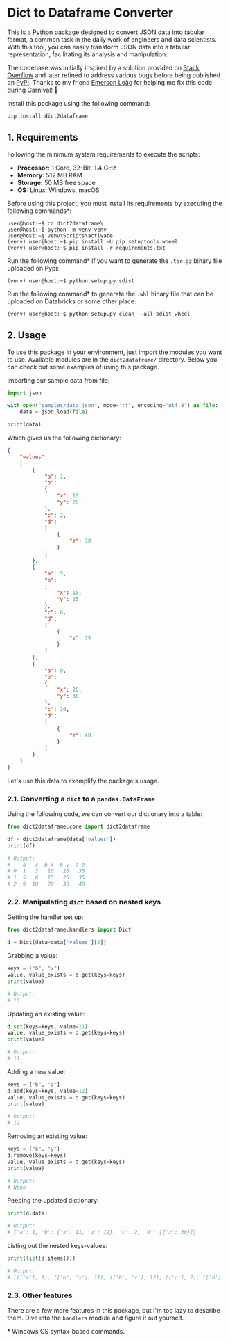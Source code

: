 # Dict to Dataframe Converter

This is a Python package designed to convert JSON data into tabular format, a common task in the daily work of engineers 
and data scientists. With this tool, you can easily transform JSON data into a tabular representation, 
facilitating its analysis and manipulation. 

The codebase was initially inspired by a solution provided on [Stack Overflow](https://stackoverflow.com/a/70791993/16109419) 
and later refined to address various bugs before being published on [PyPI](https://pypi.org/project/dict2dataframe/). 
Thanks to my friend [Emerson Leão](https://github.com/emersonleaojr) for helping me fix this code during Carnival! 🍻

Install this package using the following command:

```console
pip install dict2dataframe
```


## 1. Requirements

Following the minimum system requirements to execute the scripts:

- **Processor:** 1 Core, 32-Bit, 1.4 GHz
- **Memory:** 512 MB RAM
- **Storage:** 50 MB free space
- **OS:** Linux, Windows, macOS

Before using this project, you must install its requirements by executing the following commands\*:

```console
user@host:~$ cd dict2dataframe\
user@host:~$ python -m venv venv
user@host:~$ venv\Scripts\activate
(venv) user@host:~$ pip install -U pip setuptools wheel
(venv) user@host:~$ pip install -r requirements.txt
```

Run the following command\* if you want to generate the `.tar.gz` binary file uploaded on Pypi:

```console
(venv) user@host:~$ python setup.py sdist
```

Run the following command\* to generate the `.whl` binary file that can be uploaded on Databricks or some other place:

```console
(venv) user@host:~$ python setup.py clean --all bdist_wheel
```


## 2. Usage

To use this package in your environment, just import the modules you want to use. Available modules are in 
the `dict2dataframe/` directory. Below you can check out some examples of using this package.

Importing our sample data from file:

```python
import json

with open("samples/data.json", mode="rt", encoding="utf-8") as file:
    data = json.load(file)

print(data)
```

Which gives us the following dictionary:

```json
{
    "values":
    [
        {
            "a": 1,
            "b":
            {
                "x": 10,
                "y": 20
            },
            "c": 2,
            "d":
            [
                {
                    "z": 30
                }
            ]
        },
        {
            "a": 5,
            "b":
            {
                "x": 15,
                "y": 25
            },
            "c": 6,
            "d":
            [
                {
                    "z": 35
                }
            ]
        },
        {
            "a": 9,
            "b":
            {
                "x": 20,
                "y": 30
            },
            "c": 10,
            "d":
            [
                {
                    "z": 40
                }
            ]
        }
    ]
}
```

Let's use this data to exemplify the package's usage.


### 2.1. Converting a `dict` to a `pandas.DataFrame`

Using the following code, we can convert our dictionary into a table:

```python
from dict2dataframe.core import dict2dataframe

df = dict2dataframe(data['values'])
print(df)

# Output:
#    a   c  b_x  b_y  d_z
# 0  1   2   10   20   30
# 1  5   6   15   25   35
# 2  9  10   20   30   40
```


### 2.2. Manipulating `dict` based on nested keys

Getting the handler set up:

```python
from dict2dataframe.handlers import Dict

d = Dict(data=data['values'][0])
```

Grabbing a value:

```python
keys = ["b", "x"]
value, value_exists = d.get(keys=keys)
print(value)

# Output:
# 10
```

Updating an existing value:

```python
d.set(keys=keys, value=11)
value, value_exists = d.get(keys=keys)
print(value)

# Output:
# 11
```

Adding a new value:

```python
keys = ["b", "z"]
d.add(keys=keys, value=12)
value, value_exists = d.get(keys=keys)
print(value)

# Output:
# 12
```

Removing an existing value:

```python
keys = ["b", "y"]
d.remove(keys=keys)
value, value_exists = d.get(keys=keys)
print(value)

# Output:
# None
```

Peeping the updated dictionary:

```python
print(d.data)

# Output:
# {'a': 1, 'b': {'x': 11, 'z': 12}, 'c': 2, 'd': [{'z': 30}]}
```

Listing out the nested keys-values:

```python
print(list(d.items()))

# Output:
# [(['a'], 1), (['b', 'x'], 11), (['b', 'z'], 12), (['c'], 2), (['d'], [{'z': 30}])]
```

### 2.3. Other features

There are a few more features in this package, but I'm too lazy to describe them. 
Dive into the `handlers` module and figure it out yourself.


\* Windows OS syntax-based commands.
